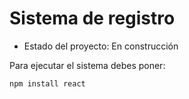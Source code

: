 <h1> Sistema de registro </h1>

- Estado del proyecto: En construcción

Para ejecutar el sistema debes poner:

``` npm install react  ```
